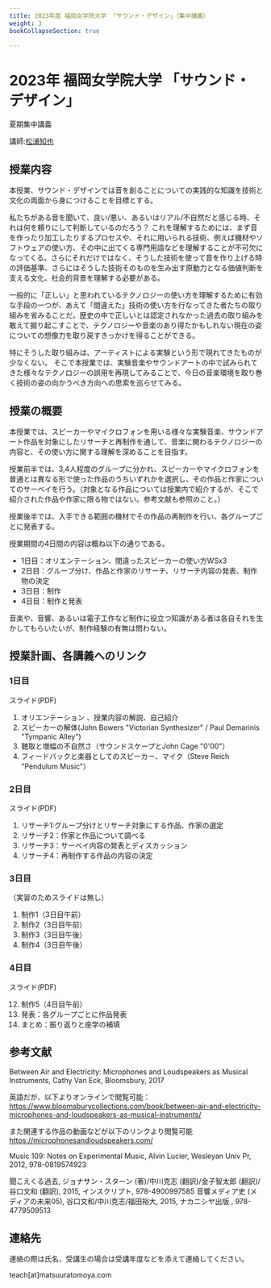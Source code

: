 ```yaml
---
title: 2023年度 福岡女学院大学 「サウンド・デザイン」（集中講義）
weight: 3
bookCollapseSection: true

---
```

# 2023年 福岡女学院大学 「サウンド・デザイン」

夏期集中講義

講師:[松浦知也](https://matsuuratomoya.com)

## 授業内容

本授業、サウンド・デザインでは音を創ることについての実践的な知識を技術と文化の両面から身につけることを目標とする。

私たちがある音を聞いて、良い/悪い、あるいはリアル/不自然だと感じる時、それは何を頼りにして判断しているのだろう？
これを理解するためには、まず音を作ったり加工したりするプロセスや、それに用いられる技術、例えば機材やソフトウェアの使い方、その中に出てくる専門用語などを理解することが不可欠になってくる。さらにそれだけではなく、そうした技術を使って音を作り上げる時の評価基準、さらにはそうした技術そのものを生み出す原動力となる価値判断を支える文化、社会的背景を理解する必要がある。

一般的に「正しい」と思われているテクノロジーの使い方を理解するために有効な手段の一つが、あえて「間違えた」技術の使い方を行なってきた者たちの取り組みを省みることだ。歴史の中で正しいとは認定されなかった過去の取り組みを敢えて掘り起こすことで、テクノロジーや音楽のあり得たかもしれない現在の姿についての想像力を取り戻すきっかけを得ることができる。

特にそうした取り組みは、アーティストによる実験という形で現れてきたものが少なくない。
そこで本授業では、実験音楽やサウンドアートの中で試みられてきた様々なテクノロジーの誤用を再現してみることで、今日の音楽環境を取り巻く技術の姿の向かうべき方向への思索を巡らせてみる。

## 授業の概要


本授業では、スピーカーやマイクロフォンを用いる様々な実験音楽、サウンドアート作品を対象にしたリサーチと再制作を通して、音楽に関わるテクノロジーの内容と、その使い方に関する理解を深めることを目指す。

授業前半では、3,4人程度のグループに分かれ、スピーカーやマイクロフォンを普通とは異なる形で使った作品のうちいずれかを選択し、その作品と作家についてのサーベイを行う。（対象となる作品については授業内で紹介するが、そこで紹介された作品や作家に限る物ではない。参考文献も参照のこと。）

授業後半では、入手できる範囲の機材でその作品の再制作を行い、各グループごとに発表する。

授業期間の4日間の内容は概ね以下の通りである。

- 1日目：オリエンテーション、間違ったスピーカーの使い方WSx3
- 2日目：グループ分け、作品と作家のリサーチ、リサーチ内容の発表、制作物の決定
- 3日目：制作
- 4日目：制作と発表
  
音楽や、音響、あるいは電子工作など制作に役立つ知識がある者は各自それを生かしてもらいたいが、制作経験の有無は問わない。

## 授業計画、各講義へのリンク

### 1日目

<!-- [スライド(PDF)](./day1/2022_sounddesign_fukujo_day1.pdf) -->

スライド(PDF)

1. オリエンテーション 、授業内容の解説、自己紹介
2. スピーカーの解体(John Bowers "Victorian Synthesizer" / Paul Demarinis "Tympanic Alley")
3. 聴取と増幅の不自然さ（サウンドスケープとJohn Cage "0'00"）
4. フィードバックと楽器としてのスピーカー、マイク（Steve Reich "Pendulum Music"）

### 2日目

<!-- [スライド(PDF)](./day2/2022_sounddesign_fukujo_day2.pdf) -->

スライド(PDF)

1. リサーチ1:グループ分けとリサーチ対象にする作品、作家の選定
1. リサーチ2：作家と作品について調べる
1. リサーチ3：サーベイ内容の発表とディスカッション
1. リサーチ4：再制作する作品の内容の決定

### 3日目

（実習のためスライドは無し）

1. 制作1（3日目午前）
1. 制作2（3日目午前）
1. 制作3（3日目午後）
1. 制作4（3日目午後）

### 4日目

<!-- [スライド(PDF)](./day4/2022_sounddesign_fukujo_day4.pdf) -->

スライド(PDF)

12. 制作5（4日目午前）
13. 発表：各グループごとに作品発表
14. まとめ：振り返りと座学の補填

## 参考文献

Between Air and Electricity: Microphones and Loudspeakers as Musical Instruments, Cathy Van Eck, Bloomsbury, 2017

英語だが、以下よりオンラインで閲覧可能： https://www.bloomsburycollections.com/book/between-air-and-electricity-microphones-and-loudspeakers-as-musical-instruments/

また関連する作品の動画などが以下のリンクより閲覧可能 https://microphonesandloudspeakers.com/

Music 109: Notes on Experimental Music, Alvin Lucier, Wesleyan Univ Pr, 2012, 978-0819574923

聞こえくる過去, ジョナサン・スターン (著)/中川克志 (翻訳)/金子智太郎 (翻訳)/谷口文和 (翻訳), 2015, インスクリプト, 978-4900997585
音響メディア史 (メディアの未来05), 谷口文和/中川克志/福田裕大, 2015, ナカニシヤ出版 , 978-4779509513

## 連絡先

連絡の際は氏名、受講生の場合は受講年度などを添えて連絡してください。

teach\[at\]matsuuratomoya.com